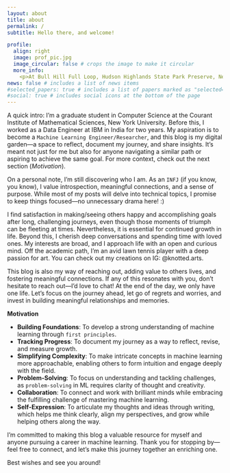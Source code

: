 ```yaml
---
layout: about
title: about
permalink: /
subtitle: Hello there, and welcome!

profile:
  align: right
  image: prof_pic.jpg
  image_circular: false # crops the image to make it circular
  more_info:
    <p>At Bull Hill Full Loop, Hudson Highlands State Park Preserve, New York</p>
news: false # includes a list of news items
#selected_papers: true # includes a list of papers marked as "selected={true}"
#social: true # includes social icons at the bottom of the page
---
```


A quick intro: I’m a graduate student in Computer Science at the Courant Institute of Mathematical Sciences, New York University. Before this, I worked as a Data Engineer at IBM in India for two years. My aspiration is to become a `Machine Learning Engineer/Researcher`, and this blog is my digital garden—a space to reflect, document my journey, and share insights. It’s meant not just for me but also for anyone navigating a similar path or aspiring to achieve the same goal. For more context, check out the next section (_Motivation_).

On a personal note, I’m still discovering who I am. As an `INFJ` (if you know, you know), I value introspection, meaningful connections, and a sense of purpose. While most of my posts will delve into technical topics, I promise to keep things focused—no unnecessary drama here! :)

I find satisfaction in making/seeing others happy and accomplishing goals after long, challenging journeys, even though those moments of triumph can be fleeting at times. Nevertheless, it is essential for continued growth in life. Beyond this, I cherish deep conversations and spending time with loved ones. My interests are broad, and I approach life with an open and curious mind. Off the academic path, I’m an avid lawn tennis player with a deep passion for art. You can check out my creations on IG: @knotted.arts.

This blog is also my way of reaching out, adding value to others lives, and fostering meaningful connections. If any of this resonates with you, don’t hesitate to reach out—I’d love to chat! At the end of the day, we only have one life. Let’s focus on the journey ahead, let go of regrets and worries, and invest in building meaningful relationships and memories.

**Motivation**

- **Building Foundations**: To develop a strong understanding of machine learning through `first principles`.
- **Tracking Progress**: To document my journey as a way to reflect, revise, and measure growth.
- **Simplifying Complexity**: To make intricate concepts in machine learning more approachable, enabling others to form intuition and engage deeply with the field.
- **Problem-Solving**: To focus on understanding and tackling challenges, as `problem-solving` in ML requires clarity of thought and creativity.
- **Collaboration**: To connect and work with brilliant minds while embracing the fulfilling challenge of mastering machine learning.
- **Self-Expression**: To articulate my thoughts and ideas through writing, which helps me think clearly, align my perspectives, and grow while helping others along the way.

I’m committed to making this blog a valuable resource for myself and anyone pursuing a career in machine learning. Thank you for stopping by—feel free to connect, and let’s make this journey together an enriching one.

Best wishes and see you around!
